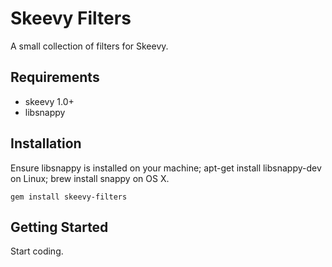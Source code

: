 Skeevy Filters
==============

A small collection of filters for Skeevy.

Requirements
-----------------

* skeevy 1.0+
* libsnappy

Installation
-----------------

Ensure libsnappy is installed on your machine; apt-get install libsnappy-dev on Linux; brew install snappy on OS X.

    gem install skeevy-filters


Getting Started
-----------------

Start coding.
